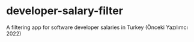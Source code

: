 # developer-salary-filter
A filtering app for software developer salaries in Turkey (Önceki Yazılımcı 2022)
